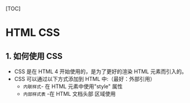 [TOC]

# HTML CSS

## 1. 如何使用 CSS
* CSS 是在 HTML 4 开始使用的，是为了更好的渲染 HTML 元素而引入的。
* CSS 可以通过以下方式添加到 HTML 中:（最好：外部引用）
    * `内联样式`- 在 HTML 元素中使用"style" 属性
    * `内部样式表` -在 HTML 文档头部 <head> 区域使用<style> 元素 来包含 CSS
    * `外部引用` - 使用外部 CSS 文件
    
## 2. 内联样式
当特殊的样式需要应用到个别元素时，就可以使用内联样式。

### 2.1 背景
* `background-color`定义一个元素的背景颜色
```html
<body style="background-color:#abcdef;">
<h2 style="background-color:red;">这是一个标题</h2>
<p style="background-color:green;">这是一个段落。</p>
```

### 2.2 字体/文本
* font-family：字体
* color：字体颜色
* font-size：字体大小
* text-align：文字对齐方式
```html
<h1 style="font-family:verdana;">一个标题</h1>
<p style="font-family:arial;color:red;font-size:20px;">一个段落。</p>
<h1 style="text-align:center;">居中对齐的标题</h1>
```

## 2. 内部样式表
* 当单个文件需要特别样式时，就可以使用内部样式表
```html
<head>
<style type="text/css">
body {background-color:yellow;}
p {color:blue;}
</style>
</head>
```

## 3. 外部样式表
* 当样式需要被应用到很多页面的时候，外部样式表将是理想的选择
```html
<head>
<link rel="stylesheet" type="text/css" href="mystyle.css">
</head>
```


